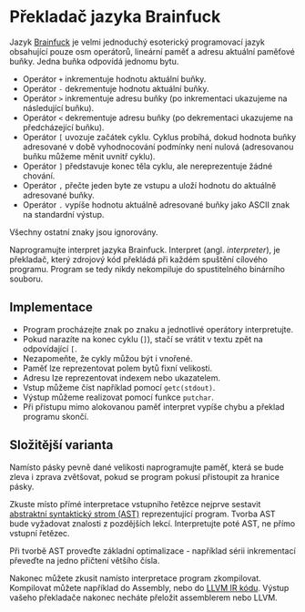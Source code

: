 # Překladač jazyka Brainfuck

Jazyk [Brainfuck](https://esolangs.org/wiki/Brainfuck) je velmi jednoduchý esoterický programovací
jazyk obsahující pouze osm operátorů, lineární paměť a adresu aktuální paměťové buňky. Jedna buňka
odpovídá jednomu bytu.

* Operátor `+` inkrementuje hodnotu aktuální buňky.
* Operátor `-` dekrementuje hodnotu aktuální buňky.
* Operátor `>` inkrementuje adresu buňky (po inkrementaci ukazujeme na následující buňku).
* Operátor `<` dekrementuje adresu buňky (po dekrementaci ukazujeme na předcházející buňku).
* Operátor `[` uvozuje začátek cyklu. Cyklus probíhá, dokud hodnota buňky adresované v době
  vyhodnocování podmínky není nulová (adresovanou buňku můžeme měnit uvnitř cyklu).
* Operátor `]` představuje konec těla cyklu, ale nereprezentuje žádné chování.
* Operátor `,` přečte jeden byte ze vstupu a uloží hodnotu do aktuálně adresované buňky.
* Operátor `.` vypíše hodnotu aktuálně adresované buňky jako ASCII znak na standardní výstup.

Všechny ostatní znaky jsou ignorovány.

Naprogramujte interpret jazyka Brainfuck. Interpret (angl. *interpreter*), je překladač, který
zdrojový kód překládá při každém spuštění cílového programu. Program se tedy nikdy nekompiluje
do spustitelného binárního souboru.

## Implementace

* Program procházejte znak po znaku a jednotlivé operátory interpretujte.
* Pokud narazíte na konec cyklu (`]`), stačí se vrátit v textu zpět na odpovídající `[`.
* Nezapomeňte, že cykly můžou být i vnořené.
* Paměť lze reprezentovat polem bytů fixní velikosti.
* Adresu lze reprezentovat indexem nebo ukazatelem.
* Vstup můžeme číst například pomocí `getc(stdout)`.
* Výstup můžeme realizovat pomocí funkce `putchar`.
* Při přístupu mimo alokovanou paměť interpret vypíše chybu a překlad programu skončí.

## Složitější varianta

Namísto pásky pevně dané velikosti naprogramujte paměť, která se bude zleva i zprava zvětšovat,
pokud se program pokusí přistoupit za hranice pásky.

Zkuste místo přímé interpretace vstupního řetězce nejprve sestavit
[abstraktní syntaktický strom (AST)](https://en.wikipedia.org/wiki/Abstract_syntax_tree)
reprezentující program. Tvorba AST bude vyžadovat znalosti z pozdějších lekcí. Interpretujte poté
AST, ne přímo vstupní řetězec.

Při tvorbě AST proveďte základní optimalizace - například sérii inkrementací převeďte na jedno
přičtení většího čísla.

Nakonec můžete zkusit namísto interpretace program zkompilovat. Kompilovat můžete například
do Assembly, nebo do [LLVM IR kódu](https://llvm.org/docs/LangRef.html). Výstup vašeho překladače
nakonec necháte přeložit assemblerem nebo LLVM.
